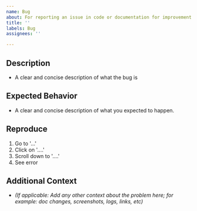 ```yaml
---
name: Bug
about: For reporting an issue in code or documentation for improvement
title: ''
labels: Bug
assignees: ''

---
```


## Description
- A clear and concise description of what the bug is

## Expected Behavior
- A clear and concise description of what you expected to happen.

## Reproduce
1. Go to '...'
2. Click on '....'
3. Scroll down to '....'
4. See error

## Additional Context 
- _(If applicable: Add any other context about the problem here; for example: doc changes, screenshots, logs, links, etc)_
